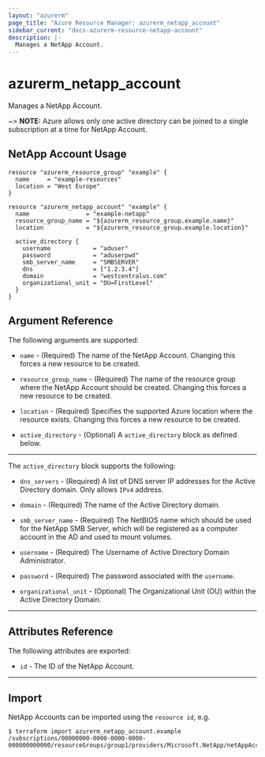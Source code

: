 ```yaml
---
layout: "azurerm"
page_title: "Azure Resource Manager: azurerm_netapp_account"
sidebar_current: "docs-azurerm-resource-netapp-account"
description: |-
  Manages a NetApp Account.
---
```


# azurerm_netapp_account

Manages a NetApp Account.

~> **NOTE:** Azure allows only one active directory can be joined to a single subscription at a time for NetApp Account.

## NetApp Account Usage

```hcl
resource "azurerm_resource_group" "example" {
  name     = "example-resources"
  location = "West Europe"
}

resource "azurerm_netapp_account" "example" {
  name                = "example-netapp"
  resource_group_name = "${azurerm_resource_group.example.name}"
  location            = "${azurerm_resource_group.example.location}"

  active_directory {
    username            = "aduser"
    password            = "aduserpwd"
    smb_server_name     = "SMBSERVER"
    dns                 = ["1.2.3.4"]
    domain              = "westcentralus.com"
    organizational_unit = "OU=FirstLevel"
  }
}
```

## Argument Reference

The following arguments are supported:

* `name` - (Required) The name of the NetApp Account. Changing this forces a new resource to be created.

* `resource_group_name` - (Required) The name of the resource group where the NetApp Account should be created. Changing this forces a new resource to be created.

* `location` - (Required) Specifies the supported Azure location where the resource exists. Changing this forces a new resource to be created.

* `active_directory` - (Optional) A `active_directory` block as defined below.

---

The `active_directory` block supports the following:

* `dns_servers` - (Required) A list of DNS server IP addresses for the Active Directory domain. Only allows `IPv4` address.

* `domain` - (Required) The name of the Active Directory domain.

* `smb_server_name` - (Required) The NetBIOS name which should be used for the NetApp SMB Server, which will be registered as a computer account in the AD and used to mount volumes.

* `username` - (Required) The Username of Active Directory Domain Administrator.

* `password` - (Required) The password associated with the `username`.

* `organizational_unit` - (Optional) The Organizational Unit (OU) within the Active Directory Domain.

---

## Attributes Reference

The following attributes are exported:

* `id` - The ID of the NetApp Account.

---

## Import

NetApp Accounts can be imported using the `resource id`, e.g.

```shell
$ terraform import azurerm_netapp_account.example /subscriptions/00000000-0000-0000-0000-000000000000/resourceGroups/group1/providers/Microsoft.NetApp/netAppAccounts/account1
```